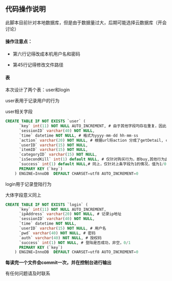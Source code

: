## 代码操作说明

此脚本目前针对本地数据库，但是由于数据量过大，后期可能选择云数据库（开会讨论）

#### 操作注意点：

- 第六行记得改成本机用户名和密码

- 第45行记得修改文件路径


#### 表

本次设计了两个表：user和login

user表用于记录用户的行为

user相关字段

```sql
CREATE TABLE IF NOT EXISTS `user` (
      `key` int(11) NOT NULL AUTO_INCREMENT, # 由于其他字段均存在重复，因此采用自增字段作主键
      `sessionID` varchar(40) NOT NULL,
      `time` datetime NOT NULL, # 格式为yyyy-mm-dd hh-mm-ss
      `action` varchar(20) NOT NULL, # 根据url将action 分成了getDetail, cart, favor, buy
      `userID` varchar(15) NOT NULL,
      `itemID` varchar(15) NOT NULL,
      `categoryID` varchar(15) NOT NULL,
      `isSecondKill` int(1) default NULL, # 仅针对购买行为，即buy,其他行为此字段为null，购买为0/1
      `success` int(1) default NULL,# 同上，仅针对上条字段为1的情况，值为1/0，其他情况下为null
      PRIMARY KEY (`key`)
    ) ENGINE=InnoDB  DEFAULT CHARSET=utf8 AUTO_INCREMENT=0
```

login用于记录登陆行为

大体字段意义同上

```sql
CREATE TABLE IF NOT EXISTS `login` (
      `key` int(11) NOT NULL AUTO_INCREMENT, 
      `ipAddress` varchar(20) NOT NULL, # 记录ip地址
      `sessionID` varchar(40) NOT NULL,
      `time` datetime NOT NULL,
      `userID` varchar(15) NOT NULL, # 用户名
      `pwd` varchar(40) NOT NULL, # 密码
      `auth` varchar(40) NOT NULL, # 授权码
      `success` int(1) NOT NULL, # 登陆是否成功，非空，0/1
      PRIMARY KEY (`key`)
    ) ENGINE=InnoDB  DEFAULT CHARSET=utf8 AUTO_INCREMENT=0
```

**每读完一个文件会commit一次，并在控制台进行输出**

有任何问题请及时联系



